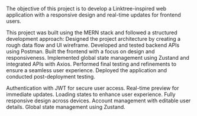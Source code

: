 The objective of this project is to develop a Linktree-inspired web application with a responsive design and real-time updates for frontend users.

This project was built using the MERN stack and followed a structured development approach: Designed the project architecture by creating a rough data flow and UI wireframe. Developed and tested backend APIs using Postman. Built the frontend with a focus on design and responsiveness. Implemented global state management using Zustand and integrated APIs with Axios. Performed final testing and refinements to ensure a seamless user experience. Deployed the application and conducted post-deployment testing.

Authentication with JWT for secure user access. Real-time preview for immediate updates. Loading states to enhance user experience. Fully responsive design across devices. Account management with editable user details. Global state management using Zustand.